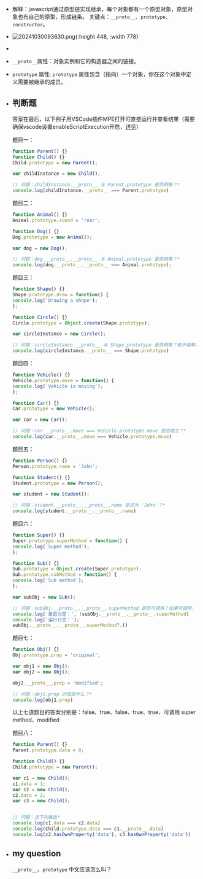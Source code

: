 - 解释：javascript通过原型链实现继承，每个对象都有一个原型对象，原型对象也有自己的原型，形成链条。
  关键点：`__proto__`、`prototype`、`constructor`。
- ![20241030093630.png](../assets/20241030093630_1731828895130_0.png){:height 448, :width 778}
-
- `__proto__`属性：对象实例和它的构造器之间的链接。
- `prototype` 属性: `prototype` 属性包含（指向）一个对象，你在这个对象中定义需要被继承的成员。
- ## 判断题
  
  答案在最后，以下例子用VSCode插件MPE打开可直接运行并查看结果（需要确保vscode设置enableScriptExecution开启，[详见](https://shd101wyy.github.io/markdown-preview-enhanced/#/zh-cn/code-chunk)）
  
  题目一：
  
  ```javascript {cmd=node}
  function Parent() {}
  function Child() {}
  Child.prototype = new Parent();
  
  var childInstance = new Child();
  
  // 问题：childInstance.__proto__ 与 Parent.prototype 是否相等？*
  console.log(childInstance.__proto__ === Parent.prototype)
  ```
  
  题目二：
  
  ```javascript {cmd=node}
  function Animal() {}
  Animal.prototype.sound = 'roar';
  
  function Dog() {}
  Dog.prototype = new Animal();
  
  var dog = new Dog();
  
  // 问题：dog.__proto__.__proto__ 与 Animal.prototype 是否相等？*
  console.log(dog.__proto__.__proto__ === Animal.prototype);
  ```
  
  题目三：
  
  ```javascript {cmd=node}
  function Shape() {}
  Shape.prototype.draw = function() {
  console.log('Drawing a shape');
  };
  
  function Circle() {}
  Circle.prototype = Object.create(Shape.prototype);
  
  var circleInstance = new Circle();
  
  // 问题：circleInstance.__proto__ 与 Shape.prototype 是否相等？若不相等，Shape.prototype 和什么相等？
  console.log(circleInstance.__proto__ === Shape.prototype)
  ```
  
  题目四：
  
  ```javascript {cmd=node}
  function Vehicle() {}
  Vehicle.prototype.move = function() {
  console.log('Vehicle is moving');
  };
  
  function Car() {}
  Car.prototype = new Vehicle();
  
  var car = new Car();
  
  // 问题：car.__proto__.move === Vehicle.prototype.move 是否成立？*
  console.log(car.__proto__.move === Vehicle.prototype.move)
  ```
  
  题目五：
  
  ```javascript {cmd=node}
  function Person() {}
  Person.prototype.name = 'John';
  
  function Student() {}
  Student.prototype = new Person();
  
  var student = new Student();
  
  // 问题：student.__proto__.__proto__.name 是否为 'John'？*
  console.log(student.__proto__.__proto__.name)
  ```
  
  
  题目六：
  
  ```javascript {cmd=node}
  function Super() {}
  Super.prototype.superMethod = function() {
  console.log('Super method');
  };
  
  function Sub() {}
  Sub.prototype = Object.create(Super.prototype);
  Sub.prototype.subMethod = function() {
  console.log('Sub method');
  };
  
  var subObj = new Sub();
  
  // 问题：subObj.__proto__.__proto__.superMethod 是否可调用？如果可调用，调用后的输出是什么？*
  console.log('是否为空：', !subObj.__proto__.__proto__.superMethod)
  console.log('运行日志：');
  subObj.__proto__.__proto__.superMethod?.()
  ```
  
  题目七：
  
  ```javascript {cmd=node}
  function Obj() {}
  Obj.prototype.prop = 'original';
  
  var obj1 = new Obj();
  var obj2 = new Obj();
  
  obj2.__proto__.prop = 'modified';
  
  // 问题：obj1.prop 的值是什么？*
  console.log(obj1.prop)
  ```
  
  以上七道题目的答案分别是：false、true、false、true、true、可调用 super method、modified
  
  题目八：
  
  ```javascript {cmd=node}
  function Parent() {}
  Parent.prototype.data = 0;
  
  function Child() {}
  Child.prototype = new Parent();
  
  var c1 = new Child();
  c1.data = 1;
  var c2 = new Child();
  c2.data = 2;
  var c3 = new Child();
  
  
  // 问题：求下列输出*
  console.log(c1.data === c2.data)
  console.log(Child.prototype.data === c1.__proto__.data)
  console.log(c2.hasOwnProperty('data'), c3.hasOwnProperty('data'))
  ```
- ## my question
  
  `__proto__`、`prototype` 中文应该怎么叫？